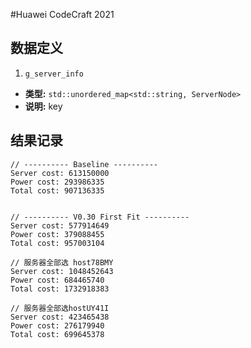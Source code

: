 #Huawei CodeCraft 2021

## 数据定义
1. `g_server_info`
- **类型:** `std::unordered_map<std::string, ServerNode>`
- **说明:** key


## 结果记录
```text
// ---------- Baseline ---------- 
Server cost: 613150000
Power cost: 293986335
Total cost: 907136335


// ---------- V0.30 First Fit ---------- 
Server cost: 577914649
Power cost: 379088455
Total cost: 957003104

// 服务器全部选 host78BMY
Server cost: 1048452643
Power cost: 684465740
Total cost: 1732918383

// 服务器全部选hostUY41I
Server cost: 423465438
Power cost: 276179940
Total cost: 699645378
```